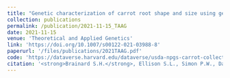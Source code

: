 ```yaml
---
title: "Genetic characterization of carrot root shape and size using genome-wide association analysis and genomic-estimated breeding values"
collection: publications
permalink: /publication/2021-11-15_TAAG
date: 2021-11-15
venue: 'Theoretical and Applied Genetics'
link: 'https://doi.org/10.1007/s00122-021-03988-8'
paperurl: '/files/publications/2021TAAG.pdf'
code: 'https://dataverse.harvard.edu/dataverse/usda-npgs-carrot-collection'
citation: '<strong>Brainard S.H.</strong>, Ellison S.L., Simon P.W., Dawson J.C., and Goldman I.L. Genetic characterization of carrot root shape and size using genome-wide association analysis and genomic-estimated breeding values. <i>Theor Appl Genet</i> (2021) https://doi.org/10.1007/s00122-021-03988-8'
---
```




